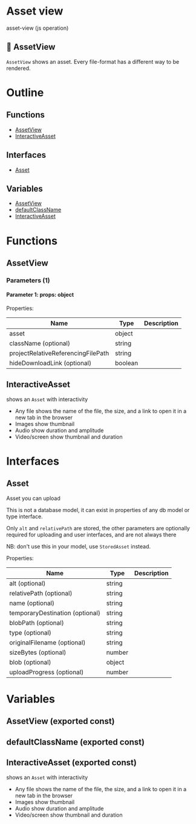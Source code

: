 # Asset view

asset-view (js operation)


## 📁 AssetView

`AssetView` shows an asset. Every file-format has a different way to be rendered.




# Outline

## Functions

- [AssetView](#AssetView)
- [InteractiveAsset](#InteractiveAsset)

## Interfaces

- [Asset](#asset)

## Variables

- [AssetView](#assetview)
- [defaultClassName](#defaultclassname)
- [InteractiveAsset](#interactiveasset)



# Functions

## AssetView

### Parameters (1)

#### Parameter 1: props: object

Properties: 

 | Name | Type | Description |
|---|---|---|
| asset  | object |  |
| className (optional) | string |  |
| projectRelativeReferencingFilePath  | string |  |
| hideDownloadLink (optional) | boolean |  |



## InteractiveAsset

shows an `Asset` with interactivity

- Any file shows the name of the file, the size, and a link to open it in a new tab in the browser
- Images show thumbnail
- Audio show duration and amplitude
- Video/screen show thumbnail and duration



# Interfaces

## Asset

Asset you can upload

This is not a database model, it can exist in properties of any db model or type interface.

Only `alt` and `relativePath` are stored, the other parameters are optionally required for uploading and user interfaces, and are not always there

NB: don't use this in your model, use `StoredAsset` instead.





Properties: 

 | Name | Type | Description |
|---|---|---|
| alt (optional) | string |  |
| relativePath (optional) | string |  |
| name (optional) | string |  |
| temporaryDestination (optional) | string |  |
| blobPath (optional) | string |  |
| type (optional) | string |  |
| originalFilename (optional) | string |  |
| sizeBytes (optional) | number |  |
| blob (optional) | object |  |
| uploadProgress (optional) | number |  |


# Variables

## AssetView (exported const)

## defaultClassName (exported const)

## InteractiveAsset (exported const)

shows an `Asset` with interactivity

- Any file shows the name of the file, the size, and a link to open it in a new tab in the browser
- Images show thumbnail
- Audio show duration and amplitude
- Video/screen show thumbnail and duration

